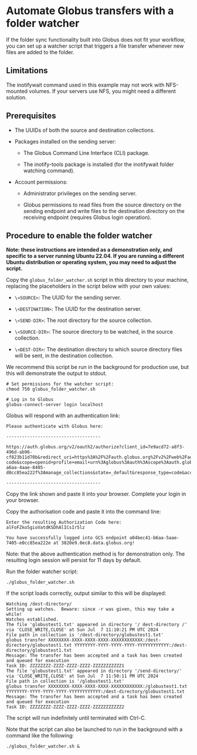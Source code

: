 # Automate Globus transfers with a folder watcher

If the folder sync functionality built into Globus does not fit your workflow, you can set up a watcher script that triggers a file transfer whenever new files are added to the folder.

## Limitations

The inotifywait command used in this example may not work with NFS-mounted volumes. If your servers use NFS, you might need a different solution.

## Prerequisites

- The UUIDs of both the source and destination collections.

- Packages installed on the sending server:

  - The Globus Command Line Interface (CLI) package.

  - The inotify-tools package is installed (for the inotifywait folder watching command).

- Account permissions:

  - Administrator privileges on the sending server.

  - Globus permissions to read files from the source directory on the sending endpoint and write files to the destination directory on the receiving endpoint (requires Globus login operation).

## Procedure to enable the folder watcher

**Note: these instructions are intended as a demonstration only, and specific to a server running Ubuntu 22.04. If you are running a different Ubuntu distribution or operating system, you may need to adjust the script.**

Copy the ```globus_folder_watcher.sh``` script in this directory to your machine, replacing the placeholders in the script below with your own values:

- ```\<SOURCE>```: The UUID for the sending server.

- ```\<DESTINATION>```: The UUID for the destination server.

- ```\<SEND-DIR>```: The root directory for the source collection.

- ```\<SOURCE-DIR>```: The source directory to be watched, in the source collection.

- ```\<DEST-DIR>```: The destination directory to which source directory files will be sent, in the destination collection.

We recommend this script be run in the background for production use, but this will demonstrate the output to stdout.

```
# Set permissions for the watcher script:
chmod 750 globus_folder_watcher.sh

# Log in to Globus
globus-connect-server login localhost
```

Globus will respond with an authentication link:

```
Please authenticate with Globus here:

------------------------------------

https://auth.globus.org/v2/oauth2/authorize?client_id=7e9acd72-a8f3-496d-ab96-cf823b11d70b&redirect_uri=https%3A%2F%2Fauth.globus.org%2Fv2%2Fweb%2Fauth-code&scope=openid+profile+email+urn%3Aglobus%3Aauth%3Ascope%3Aauth.globus.org%3Aview_identity_set+urn%3Aglobus%3Aauth%3Ascope%3Aauth.globus.org%3Amanage_projects+urn%3Aglobus%3Aauth%3Ascope%3Ab04bec41-a6aa-4aae-8405-d0cc85ea222f%3Amanage_collections&state=_default&response_type=code&access_type=offline&prompt=login

------------------------------------
```

Copy the link shown and paste it into your browser. Complete your login in your browser.

Copy the authorisation code and paste it into the command line:

```
Enter the resulting Authorization Code here: alFoFZko5gioVatdKSDhAlICsIr5lz

You have successfully logged into GCS endpoint a04bec41-b6aa-5aae-7405-e0cc85ea222e at 3820e9.0ec8.data.globus.org!
```

Note: that the above authentication method is for demonstration only. The resulting login session will persist for 11 days by default.

Run the folder watcher script:

```
./globus_folder_watcher.sh
```
If the script loads correctly, output similar to this will be displayed:
```
Watching /dest-directory/
Setting up watches.  Beware: since -r was given, this may take a while!
Watches established.
The file 'globustest1.txt' appeared in directory '/ dest-directory /' via 'CLOSE_WRITE,CLOSE' at Sun Jul  7 11:10:21 PM UTC 2024
File path in collection is '/dest-directory/globustest1.txt'
globus transfer XXXXXXXX-XXXX-XXXX-XXXX-XXXXXXXXXXXX:/dest-directory/globustest1.txt YYYYYYYY-YYYY-YYYY-YYYY-YYYYYYYYYYYY:/dest-directory/globustest1.txt
Message: The transfer has been accepted and a task has been created and queued for execution
Task ID: ZZZZZZZZ-ZZZZ-ZZZZ-ZZZZ-ZZZZZZZZZZZ1
The file 'globustest1.txt' appeared in directory '/send-directory/' via 'CLOSE_WRITE,CLOSE' at Sun Jul  7 11:50:11 PM UTC 2024
File path in collection is '/globustest1.txt'
globus transfer XXXXXXXX-XXXX-XXXX-XXXX-XXXXXXXXXXXX:/globustest1.txt YYYYYYYY-YYYY-YYYY-YYYY-YYYYYYYYYYYY:/dest-directory/globustest1.txt
Message: The transfer has been accepted and a task has been created and queued for execution
Task ID: ZZZZZZZZ-ZZZZ-ZZZZ-ZZZZ-ZZZZZZZZZZZ2
```
The script will run indefinitely until terminated with Ctrl-C.

Note that the script can also be launched to run in the background with a command like the following:
```
./globus_folder_watcher.sh &
```
